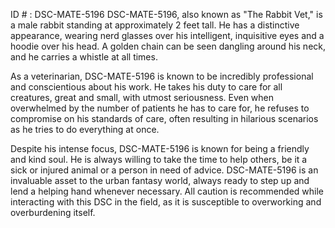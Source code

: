 ID # : DSC-MATE-5196
DSC-MATE-5196, also known as "The Rabbit Vet," is a male rabbit standing at approximately 2 feet tall. He has a distinctive appearance, wearing nerd glasses over his intelligent, inquisitive eyes and a hoodie over his head. A golden chain can be seen dangling around his neck, and he carries a whistle at all times.

As a veterinarian, DSC-MATE-5196 is known to be incredibly professional and conscientious about his work. He takes his duty to care for all creatures, great and small, with utmost seriousness. Even when overwhelmed by the number of patients he has to care for, he refuses to compromise on his standards of care, often resulting in hilarious scenarios as he tries to do everything at once.

Despite his intense focus, DSC-MATE-5196 is known for being a friendly and kind soul. He is always willing to take the time to help others, be it a sick or injured animal or a person in need of advice. DSC-MATE-5196 is an invaluable asset to the urban fantasy world, always ready to step up and lend a helping hand whenever necessary. All caution is recommended while interacting with this DSC in the field, as it is susceptible to overworking and overburdening itself.